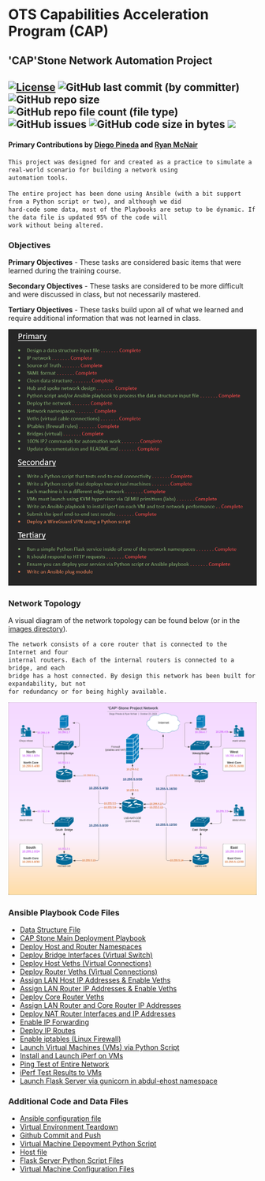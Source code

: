 # OTS Capabilities Acceleration Program (CAP)
## 'CAP'Stone Network Automation Project 
## [![License][License-img]][License-url] ![GitHub last commit (by committer)](https://img.shields.io/github/last-commit/diegozpineda/NetworkAutomationProject) ![GitHub repo size](https://img.shields.io/github/repo-size/diegozpineda/NetworkAutomationProject)  ![GitHub repo file count (file type)](https://img.shields.io/github/directory-file-count/diegozpineda/NetworkAutomationProject) ![GitHub issues](https://img.shields.io/github/issues/diegozpineda/NetworkAutomationProject) ![GitHub code size in bytes](https://img.shields.io/github/languages/code-size/diegozpineda/NetworkAutomationProject) [![](https://tokei.rs/b1/github/diegozpineda/NetworkAutomationProject)](https://github.com/diegozpineda/NetworkAutomationProject)

[License-img]: https://img.shields.io/github/license/larymak/Python-project-Scripts
[License-url]: https://www.gnu.org/licenses/gpl-3.0.en.html

#### Primary Contributions by [Diego Pineda](https://github.com/diegozpineda) and [Ryan McNair](https://github.com/blacwolf4)


    This project was designed for and created as a practice to simulate a real-world scenario for building a network using 
    automation tools.

    The entire project has been done using Ansible (with a bit support from a Python script or two), and although we did 
    hard-code some data, most of the Playbooks are setup to be dynamic. If the data file is updated 95% of the code will
    work without being altered.

### Objectives
**Primary Objectives** - These tasks are considered basic items that were learned during the training course.

**Secondary Objectives** - These tasks are considered to be more difficult and were discussed in class, but not necessarily mastered.

**Tertiary Objectives** - These tasks build upon all of what we learned and require additional information that was not learned in class.
    
![](images/CAPStoneObjectivesList.png)

### Network Topology
A visual diagram of the network topology can be found below (or in the [images directory](images)).
    
    The network consists of a core router that is connected to the Internet and four
    internal routers. Each of the internal routers is connected to a bridge, and each
    bridge has a host connected. By design this network has been built for expandability, but not
    for redundancy or for being highly available.

![](images/CAP-StoneNetworkDesign.png)
    
### Ansible Playbook Code Files
- [Data Structure File](net_datastructure-new3.yml)
- [CAP Stone Main Deployment Playbook](cap_deployment.yml)
- [Deploy Host and Router Namespaces](net_playbook-namespace.yml)
- [Deploy Bridge Interfaces (Virtual Switch)](net_playbook-bridgecreate.yml)
- [Deploy Host Veths (Virtual Connections)](net_playbook-vtest-host.yml)
- [Deploy Router Veths (Virtual Connections)](net_playbook-vtest-routers.yml)
- [Assign LAN Host IP Addresses & Enable Veths](net_playbook-interface-lan.yml)
- [Assign LAN Router IP Addresses & Enable Veths](net_playbook-interface-wan-local.yml)
- [Deploy Core Router Veths](net_playbook-vtest-routers-core.yml)
- [Assign LAN Router and Core Router IP Addresses](net_playbook-interface-wan-core.yml)
- [Deploy NAT Router Interfaces and IP Addresses](net_playbook-interface-nat.yml)
- [Enable IP Forwarding](net_playbook-ip-forwarding.yml)
- [Deploy IP Routes](net_playbook-ip-routes.yml)
- [Enable iptables (Linux Firewall)](net_playbook-iptables.yml)
- [Launch Virtual Machines (VMs) via Python Script](net_playbook-vm-launch.yml)
- [Install and Launch iPerf on VMs](net_playbook-vm-iperf.yml)
- [Ping Test of Entire Network](net_playbook-ping.yml)
- [iPerf Test Results to VMs](net_playbook-iperf.yml)
- [Launch Flask Server via gunicorn in abdul-ehost namespace](net_playbook-flask-server.yml)

### Additional Code and Data Files
- [Ansible configuration file](.ansible.cfg)
- [Virtual Environment Teardown](cleanup-all.sh)
- [Github Commit and Push](gitcap.sh)
- [Virtual Machine Depoyment Python Script](vm-deploy.py)
- [Host file](ansible-config/hosts)
- [Flask Server Python Script Files](flask-server)
- [Virtual Machine Configuration Files](vm-config)
##
###
